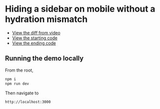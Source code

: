 # Hiding a sidebar on mobile without a hydration mismatch

- [View the diff from video](https://github.com/samselikoff/2022-12-18-initial-server-render-match/commit/3bb8f6d189339887d9957aeac21b5b7a07e77393)
- [View the starting code](./__begin.js)
- [View the ending code](./__end.js)

## Running the demo locally

From the root,

```sh
npm i
npm run dev
```

Then navigate to

```
http://localhost:3000
```
